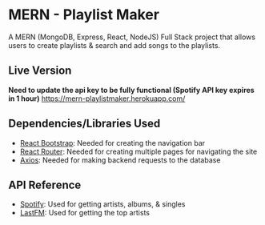 # MERN - Playlist Maker

A MERN (MongoDB, Express, React, NodeJS) Full Stack project that allows users to create playlists & search and add songs to the playlists. 

## Live Version 

**Need to update the api key to be fully functional (Spotify API key expires in 1 hour)**
<a href="https://mern-playlistmaker.herokuapp.com/">https://mern-playlistmaker.herokuapp.com/</a>

## Dependencies/Libraries Used

- <a href="https://react-bootstrap.github.io/">React Bootstrap</a>: Needed for creating the navigation bar
- <a href="https://reactrouter.com/">React Router</a>: Needed for creating multiple pages for navigating the site
- <a href="https://github.com/axios/axios">Axios</a>: Needed for making backend requests to the database

## API Reference

- <a href="https://developer.spotify.com/">Spotify</a>: Used for getting artists, albums, & singles
- <a href="https://www.last.fm/">LastFM</a>: Used for getting the top artists



